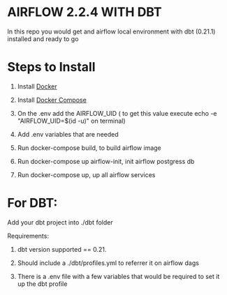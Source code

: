 # AIRFLOW 2.2.4 WITH DBT

  

In this repo you would get and airflow local environment with dbt (0.21.1) installed and ready to go

  
  

# Steps to Install

  

1. Install [Docker](https://www.docker.com/)

2. Install [Docker Compose](https://docs.docker.com/compose/install/)

3. On the .env add the AIRFLOW_UID ( to get this value execute echo -e "AIRFLOW_UID=$(id -u)" on terminal)

4. Add .env variables that are needed

5. Run docker-compose build, to build airflow image

6. Run docker-compose up airflow-init, init airflow postgress db

7. Run docker-compose up, up all airflow services

  

# For DBT:

Add your dbt project into ./dbt folder

Requirements:

1. dbt version supported == 0.21.

2. Should include a ./dbt/profiles.yml to referrer it on airflow dags

3. There is a .env file with a few variables that would be required to set it up the dbt profile 